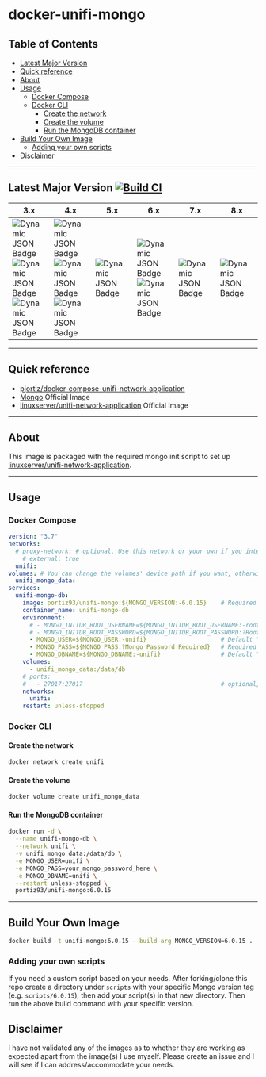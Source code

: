 # docker-unifi-mongo <!-- omit in toc -->

## Table of Contents <!-- omit in toc -->

- [Latest Major Version ](#latest-major-version-)
- [Quick reference](#quick-reference)
- [About](#about)
- [Usage](#usage)
  - [Docker Compose](#docker-compose)
  - [Docker CLI](#docker-cli)
    - [Create the network](#create-the-network)
    - [Create the volume](#create-the-volume)
    - [Run the MongoDB container](#run-the-mongodb-container)
- [Build Your Own Image](#build-your-own-image)
  - [Adding your own scripts](#adding-your-own-scripts)
- [Disclaimer](#disclaimer)

_______________________________________

## Latest Major Version [![Build CI](https://github.com/pjortiz/docker-unifi-mongo/actions/workflows/build_ci.yml/badge.svg)](https://github.com/pjortiz/docker-unifi-mongo/actions/workflows/build_ci.yml)

| 3.x | 4.x | 5.x | 6.x | 7.x | 8.x |
| - | - | - | - | - | - |
|![Dynamic JSON Badge](https://img.shields.io/badge/dynamic/json?url=https%3A%2F%2Fraw.githubusercontent.com%2Fpjortiz%2Fdocker-unifi-mongo%2Fmain%2Fbuild_info%2F3.0%2Fjessie%2Fbuild_info.json&query=%24.name&label=tag)<br>![Dynamic JSON Badge](https://img.shields.io/badge/dynamic/json?url=https%3A%2F%2Fraw.githubusercontent.com%2Fpjortiz%2Fdocker-unifi-mongo%2Fmain%2Fbuild_info%2F3.0%2Fstretch%2Fbuild_info.json&query=%24.name&label=tag)<br>![Dynamic JSON Badge](https://img.shields.io/badge/dynamic/json?url=https%3A%2F%2Fraw.githubusercontent.com%2Fpjortiz%2Fdocker-unifi-mongo%2Fmain%2Fbuild_info%2F3.0%2Fxenial%2Fbuild_info.json&query=%24.name&label=tag)|![Dynamic JSON Badge](https://img.shields.io/badge/dynamic/json?url=https%3A%2F%2Fraw.githubusercontent.com%2Fpjortiz%2Fdocker-unifi-mongo%2Fmain%2Fbuild_info%2F4.0%2Fbionic%2Fbuild_info.json&query=%24.name&label=tag)<br>![Dynamic JSON Badge](https://img.shields.io/badge/dynamic/json?url=https%3A%2F%2Fraw.githubusercontent.com%2Fpjortiz%2Fdocker-unifi-mongo%2Fmain%2Fbuild_info%2F4.0%2Ffocal%2Fbuild_info.json&query=%24.name&label=tag)<br>![Dynamic JSON Badge](https://img.shields.io/badge/dynamic/json?url=https%3A%2F%2Fraw.githubusercontent.com%2Fpjortiz%2Fdocker-unifi-mongo%2Fmain%2Fbuild_info%2F4.0%2Fxenial%2Fbuild_info.json&query=%24.name&label=tag)|![Dynamic JSON Badge](https://img.shields.io/badge/dynamic/json?url=https%3A%2F%2Fraw.githubusercontent.com%2Fpjortiz%2Fdocker-unifi-mongo%2Fmain%2Fbuild_info%2F5.0%2Ffocal%2Fbuild_info.json&query=%24.name&label=tag)|![Dynamic JSON Badge](https://img.shields.io/badge/dynamic/json?url=https%3A%2F%2Fraw.githubusercontent.com%2Fpjortiz%2Fdocker-unifi-mongo%2Fmain%2Fbuild_info%2F6.0%2Ffocal%2Fbuild_info.json&query=%24.name&label=tag)<br>![Dynamic JSON Badge](https://img.shields.io/badge/dynamic/json?url=https%3A%2F%2Fraw.githubusercontent.com%2Fpjortiz%2Fdocker-unifi-mongo%2Fmain%2Fbuild_info%2F6.0%2Fjammy%2Fbuild_info.json&query=%24.name&label=tag)|![Dynamic JSON Badge](https://img.shields.io/badge/dynamic/json?url=https%3A%2F%2Fraw.githubusercontent.com%2Fpjortiz%2Fdocker-unifi-mongo%2Fmain%2Fbuild_info%2F7.0%2Fjammy%2Fbuild_info.json&query=%24.name&label=tag)|![Dynamic JSON Badge](https://img.shields.io/badge/dynamic/json?url=https%3A%2F%2Fraw.githubusercontent.com%2Fpjortiz%2Fdocker-unifi-mongo%2Fmain%2Fbuild_info%2F8.0%2Fnoble%2Fbuild_info.json&query=%24.name&label=tag)|

_______________________________________

## Quick reference

- [pjortiz/docker-compose-unifi-network-application](https://github.com/pjortiz/docker-compose-unifi-network-application)
- [Mongo](https://hub.docker.com/_/mongo) Official Image
- [linuxserver/unifi-network-application](https://hub.docker.com/r/linuxserver/unifi-network-application) Official Image

_______________________________________

## About

This image is packaged with the required mongo init script to set up [linuxserver/unifi-network-application](https://hub.docker.com/r/linuxserver/unifi-network-application).

_______________________________________

## Usage

### Docker Compose

```yaml
version: "3.7"
networks:
  # proxy-network: # optional, Use this network or your own if you intend to configure the unifi-network-application container through a revers proxy, otherwise not needed.
    # external: true
  unifi:
volumes: # You can change the volumes' device path if you want, otherwise no need to change, default Docker volume folder location will be used 
  unifi_mongo_data:
services:
  unifi-mongo-db:
    image: portiz93/unifi-mongo:${MONGO_VERSION:-6.0.15}    # Required MONGO_VERSION, Default "6.0.15", specify whatever Mongo version tag you need. DO NOT set 'latest' tag
    container_name: unifi-mongo-db
    environment:
      # - MONGO_INITDB_ROOT_USERNAME=${MONGO_INITDB_ROOT_USERNAME:-root}                    # Required only if using mongodb version < 6.0, otherwise do not set (See official Mongo image)
      # - MONGO_INITDB_ROOT_PASSWORD=${MONGO_INITDB_ROOT_PASSWORD:?Root Password Required}  # Required only if using mongodb version < 6.0, otherwise do not set  (See official Mongo image)
      - MONGO_USER=${MONGO_USER:-unifi}                     # Default "unifi"
      - MONGO_PASS=${MONGO_PASS:?Mongo Password Required}   # Required
      - MONGO_DBNAME=${MONGO_DBNAME:-unifi}                 # Default "unifi"
    volumes:
      - unifi_mongo_data:/data/db
    # ports:
    #   - 27017:27017                                       # optional, Default "27017", only port if needed outside of unifi app
    networks:
      unifi:
    restart: unless-stopped
```

### Docker CLI

#### Create the network

```bash
docker network create unifi
```

#### Create the volume

```bash
docker volume create unifi_mongo_data
```

#### Run the MongoDB container

```bash
docker run -d \
  --name unifi-mongo-db \
  --network unifi \
  -v unifi_mongo_data:/data/db \
  -e MONGO_USER=unifi \
  -e MONGO_PASS=your_mongo_password_here \
  -e MONGO_DBNAME=unifi \
  --restart unless-stopped \
  portiz93/unifi-mongo:6.0.15
```

_______________________________________

## Build Your Own Image

```bash
docker build -t unifi-mongo:6.0.15 --build-arg MONGO_VERSION=6.0.15 . 
```

### Adding your own scripts

If you need a custom script based on your needs. After forking/clone this repo create a directory under `scripts` with your specific Mongo version tag (e.g. `scripts/6.0.15`), then add your script(s) in that new directory. Then run the above build command with your specific version.

## Disclaimer

I have not validated any of the images as to whether they are working as expected apart from the image(s) I use myself. Please create an issue and I will see if I can address/accommodate your needs.
